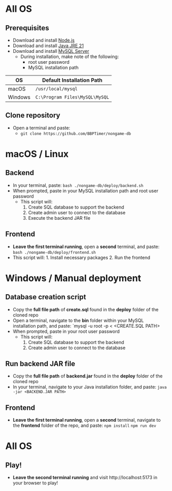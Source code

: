 # All OS
## Prerequisites
* Download and install [Node.js](https://nodejs.org/en/download)
* Download and install [Java JRE 21](https://adoptium.net/temurin/releases/?arch=any&version=21&os=any)
* Download and install [MySQL Server](https://dev.mysql.com/downloads/mysql)
	* During installation, make note of the following:
		* root user password
		* MySQL installation path

| OS      | Default Installation Path      |
| ------- | ------------------------------ |
| macOS   | `/usr/local/mysql`             |
| Windows | `C:\Program Files\MySQL\MySQL` |

## Clone repository
* Open a terminal and paste:
	* `git clone https://github.com/BBPTimer/nongame-db`
# macOS / Linux
## Backend
* In your terminal, paste:
	`bash ./nongame-db/deploy/backend.sh`
* When prompted, paste in your MySQL installation path and root user password
	* This script will:
		1. Create SQL database to support the backend
		2. Create admin user to connect to the database
		3. Execute the backend JAR file
## Frontend
* **Leave the first terminal running**, open a **second** terminal, and paste:
	`bash ./nongame-db/deploy/frontend.sh`
* This script will:
		1. Install necessary packages
		2. Run the frontend
# Windows / Manual deployment
## Database creation script
* Copy the **full file path** of **create.sql** found in the **deploy** folder of the cloned repo
* Open a terminal, navigate to the **bin** folder within your MySQL installation path, and paste:
	`mysql -u root -p < <CREATE.SQL PATH>
* When prompted, paste in your root user password
	* This script will:
		1. Create SQL database to support the backend
		2. Create admin user to connect to the database
## Run backend JAR file
* Copy the **full file path** of **backend.jar** found in the **deploy** folder of the cloned repo
* In your terminal, navigate to your Java installation folder, and paste:
	`java -jar <BACKEND.JAR PATH>`
## Frontend
* **Leave the first terminal running**, open a **second** terminal, navigate to the **frontend** folder of the repo, and paste:
	`npm install`
	`npm run dev`
# All OS
## Play!
* **Leave the second terminal running** and visit http://localhost:5173 in your browser to play!